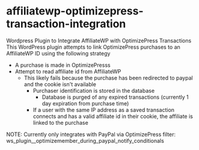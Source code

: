 # affiliatewp-optimizepress-transaction-integration
Wordpress Plugin to Integrate AffiliateWP with OptimizePress Transactions
This WordPress plugin attempts to link OptimizePress purchases to an AffiliateWP ID using the following strategy
 - A purchase is made in OptimizePresss
 - Attempt to read affiliate id from AffiliateWP
   - This likely fails because the purchase has been redirected to paypal and the cookie isn't available
     - Purchaser identification is stored in the database
       - Database is purged of any expired transactions (currently 1 day expiration from purchase time)
     - If a user with the same IP address as a saved transaction connects and has a valid affiliate id in their cookie, the affiliate is linked to the purchase

NOTE: Currently only integrates with PayPal via OptimizePress filter: ws_plugin__optimizemember_during_paypal_notify_conditionals